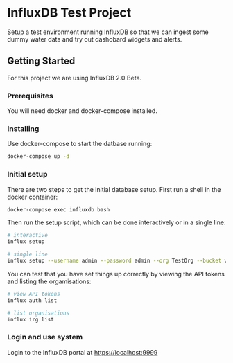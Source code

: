 # InfluxDB Test Project

Setup a test environment running InfluxDB so that we can ingest some dummy water data and try out dashobard widgets and alerts.

## Getting Started

For this project we are using InfluxDB 2.0 Beta.

### Prerequisites

You will need docker and docker-compose installed.

### Installing

Use docker-compose to start the datbase running:

```bash
docker-compose up -d
```

### Initial setup

There are two steps to get the initial database setup. First run a shell in the docker container:

```bash
docker-compose exec influxdb bash
```

Then run the setup script, which can be done interactively or in a single line:

```bash
# interactive
influx setup

# single line
influx setup --username admin --password admin --org TestOrg --bucket water-quality --retention 0 --force
```

You can test that you have set things up correctly by viewing the API tokens and listing the orgamisations:

```bash
# view API tokens
influx auth list

# list organisations
influx irg list
```

### Login and use system

Login to the InfluxDB portal at [https://localhost:9999](https://localhost:9999)

